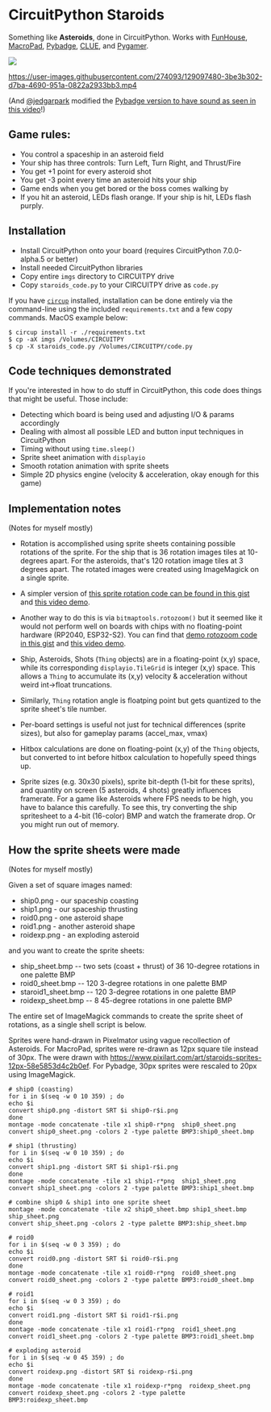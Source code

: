 # CircuitPython Staroids

Something like **Asteroids**, done in CircuitPython.
Works with [FunHouse](https://www.adafruit.com/product/4985),
[MacroPad](https://www.adafruit.com/product/5128),
[Pybadge](https://www.adafruit.com/product/4200),
[CLUE](https://www.adafruit.com/product/4500),
and [Pygamer](https://www.adafruit.com/product/4242).

<img src="./docs/staroids_family1.jpg" />

https://user-images.githubusercontent.com/274093/129097480-3be3b302-d7ba-4690-951a-0822a2933bb3.mp4

(And [@jedgarpark](https://github.com/jedgarpark) modified the [Pybadge version to have sound as seen in this video](https://www.youtube.com/watch?v=sC_fLp5CfTg)!)

## Game rules:
- You control a spaceship in an asteroid field
- Your ship has three controls: Turn Left, Turn Right, and Thrust/Fire
- You get +1 point for every asteroid shot
- You get -3 point every time an asteroid hits your ship
- Game ends when you get bored or the boss comes walking by
- If you hit an asteroid, LEDs flash orange. If your ship is hit, LEDs flash purply.

## Installation

- Install CircuitPython onto your board (requires CircuitPython 7.0.0-alpha.5 or better)
- Install needed CircuitPython libraries
- Copy entire `imgs` directory to CIRCUITPY drive
- Copy `staroids_code.py` to your CIRCUITPY drive as `code.py`

If you have [`circup`](https://github.com/adafruit/circup) installed,
installation can be done entirely via the command-line
using the included `requirements.txt` and a few copy commands. MacOS example below:

```
$ circup install -r ./requirements.txt
$ cp -aX imgs /Volumes/CIRCUITPY
$ cp -X staroids_code.py /Volumes/CIRCUITPY/code.py
```

## Code techniques demonstrated

If you're interested in how to do stuff in CircuitPython, this code does things
that might be useful. Those include:
- Detecting which board is being used and adjusting I/O & params accordingly
- Dealing with almost all possible LED and button input techniques in CircuitPython
- Timing without using `time.sleep()`
- Sprite sheet animation with `displayio`
- Smooth rotation animation with sprite sheets
- Simple 2D physics engine (velocity & acceleration, okay enough for this game)


## Implementation notes

(Notes for myself mostly)
- Rotation is accomplished using sprite sheets containing possible rotations of the sprite.
For the ship that is 36 rotation images tiles at 10-degrees apart. For the asteroids, that's 120 rotation image tiles at 3 degrees apart. The rotated images were created using ImageMagick
on a single sprite.

- A simpler version of [this sprite rotation code can be found in this gist](https://gist.github.com/todbot/92373f93db9da0fca5ca4adee8d7d75b) and [this video demo](https://twitter.com/todbot/status/1423331295384399883).

- Another way to do this is via `bitmaptools.rotozoom()` but it seemed like it would not perform well
on boards with chips with no floating-point hardware (RP2040, ESP32-S2).
You can find that [demo rotozoom code in this gist](https://gist.github.com/todbot/8b524daba51bd84c92799a2401324521) and [this video demo](https://twitter.com/todbot/status/1423078302391037953).

- Ship, Asteroids, Shots (`Thing` objects) are in a floating-point (x,y) space,
while its corresponding `displayio.TileGrid` is integer (x,y) space. This allows a `Thing`
to accumulate its (x,y) velocity & acceleration without weird int->float truncations.

- Similarly, `Thing` rotation angle is floatping point but gets quantized to the
sprite sheet's tile number.

- Per-board settings is useful not just for technical differences (sprite sizes),
but also for gameplay params (accel_max, vmax)

- Hitbox calculations are done on floating-point (x,y) of the `Thing` objects,
but converted to int before hitbox calculation to hopefully speed things up.

- Sprite sizes (e.g. 30x30 pixels), sprite bit-depth (1-bit for these sprits),
and quantity on screen (5 asteroids, 4 shots) greatly influences framerate.
For a game like Asteroids where FPS needs to be high, you have to balance this carefully.
To see this, try converting the ship spritesheet to a 4-bit (16-color) BMP and watch the
framerate drop. Or you might run out of memory.


## How the sprite sheets were made

(Notes for myself mostly)

Given a set of square images named:
- ship0.png - our spaceship coasting
- ship1.png - our spaceship thrusting
- roid0.png - one asteroid shape
- roid1.png - another asteroid shape
- roidexp.png - an exploding asteroid

and you want to create the sprite sheets:
- ship_sheet.bmp  -- two sets (coast + thrust) of 36 10-degree rotations in one palette BMP
- roid0_sheet.bmp -- 120 3-degree rotations in one palette BMP
- staroid1_sheet.bmp -- 120 3-degree rotations in one palette BMP
- roidexp_sheet.bmp -- 8 45-degree rotations in one palette BMP

The entire set of ImageMagick commands to create the sprite sheet of rotations,
as a single shell script is below.

Sprites were hand-drawn in Pixelmator using vague recollection of Asteroids.
For MacroPad, sprites were re-drawn as 12px square tile instead of 30px.
The were drawn with https://www.pixilart.com/art/staroids-sprites-12px-58e5853d4c2b0ef.
For Pybadge, 30px sprites were rescaled to 20px using ImageMagick.

```shell
# ship0 (coasting)
for i in $(seq -w 0 10 359) ; do
echo $i
convert ship0.png -distort SRT $i ship0-r$i.png
done
montage -mode concatenate -tile x1 ship0-r*png  ship0_sheet.png
convert ship0_sheet.png -colors 2 -type palette BMP3:ship0_sheet.bmp

# ship1 (thrusting)
for i in $(seq -w 0 10 359) ; do
echo $i
convert ship1.png -distort SRT $i ship1-r$i.png
done
montage -mode concatenate -tile x1 ship1-r*png  ship1_sheet.png
convert ship1_sheet.png -colors 2 -type palette BMP3:ship1_sheet.bmp

# combine ship0 & ship1 into one sprite sheet
montage -mode concatenate -tile x2 ship0_sheet.bmp ship1_sheet.bmp ship_sheet.png
convert ship_sheet.png -colors 2 -type palette BMP3:ship_sheet.bmp

# roid0
for i in $(seq -w 0 3 359) ; do  
echo $i
convert roid0.png -distort SRT $i roid0-r$i.png 
done
montage -mode concatenate -tile x1 roid0-r*png  roid0_sheet.png
convert roid0_sheet.png -colors 2 -type palette BMP3:roid0_sheet.bmp 

# roid1
for i in $(seq -w 0 3 359) ; do  
echo $i
convert roid1.png -distort SRT $i roid1-r$i.png 
done
montage -mode concatenate -tile x1 roid1-r*png  roid1_sheet.png
convert roid1_sheet.png -colors 2 -type palette BMP3:roid1_sheet.bmp 

# exploding asteroid
for i in $(seq -w 0 45 359) ; do 
echo $i
convert roidexp.png -distort SRT $i roidexp-r$i.png
done
montage -mode concatenate -tile x1 roidexp-r*png  roidexp_sheet.png
convert roidexp_sheet.png -colors 2 -type palette BMP3:roidexp_sheet.bmp

```

